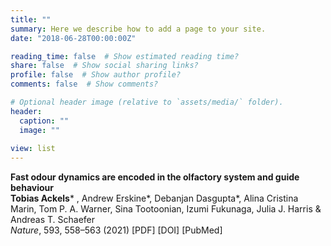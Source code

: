 ```yaml
---
title: ""
summary: Here we describe how to add a page to your site.
date: "2018-06-28T00:00:00Z"

reading_time: false  # Show estimated reading time?
share: false  # Show social sharing links?
profile: false  # Show author profile?
comments: false  # Show comments?

# Optional header image (relative to `assets/media/` folder).
header:
  caption: ""
  image: ""
  
view: list 
---
```


**Fast odour dynamics are encoded in the olfactory system and guide behaviour**  
**Tobias Ackels*** , Andrew Erskine*, Debanjan Dasgupta*, Alina Cristina Marin, Tom P. A. Warner, Sina Tootoonian, Izumi Fukunaga, Julia J. Harris & Andreas T. Schaefer  
*Nature*, 593, 558–563 (2021) [PDF] [DOI] [PubMed]
